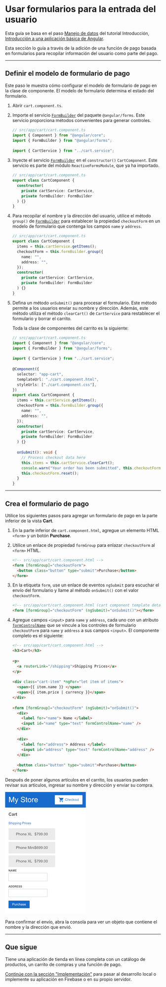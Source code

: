 # Usar formularios para la entrada del usuario

Esta guía se basa en el paso [Manejo de datos](..\manejo-de-datos\README) del tutorial Introducción, [Introducción a una aplicación básica de Angular](..\Empezar\README).

Esta sección lo guía a través de la adición de una función de pago basada en formularios para recopilar información del usuario como parte del pago.

---

## Definir el modelo de formulario de pago

Este paso le muestra cómo configurar el modelo de formulario de pago en la clase de componente. El modelo de formulario determina el estado del formulario.

1. Abrir `cart.component.ts`.

2. Importe el servicio [`FormBuilder`](https://angular.io/api/forms/FormBuilder) del paquete `@angular/forms`. Este servicio proporciona métodos convenientes para generar controles.

   ```ts
   // src/app/cart/cart.component.ts
   import { Component } from "@angular/core";
   import { FormBuilder } from "@angular/forms";

   import { CartService } from "../cart.service";
   ```

3. Inyecte el servicio [`FormBuilder`](https://angular.io/api/forms/FormBuilder) en el `constructor()` `CartComponent`. Este servicio es parte del módulo `ReactiveFormsModule`, que ya ha importado.

   ```typescript
   // src/app/cart/cart.component.ts
   export class CartComponent {
     constructor(
       private cartService: CartService,
       private formBuilder: FormBuilder
     ) {}
   }
   ```

4. Para recopilar el nombre y la dirección del usuario, utilice el método `group()` de [`FormBuilder`](https://angular.io/api/forms/FormBuilder) para establecer la propiedad `checkoutForm` en un modelo de formulario que contenga los campos `name` y `address`.

   ```ts
   // src/app/cart/cart.component.ts
   export class CartComponent {
     items = this.cartService.getItems();
     checkoutForm = this.formBuilder.group({
       name: "",
       address: "",
     });
     constructor(
       private cartService: CartService,
       private formBuilder: FormBuilder
     ) {}
   }
   ```

5. Defina un método `onSubmit()` para procesar el formulario. Este método permite a los usuarios enviar su nombre y dirección. Además, este método utiliza el método `clearCart()` de `CartService` para restablecer el formulario y borrar el carrito.

   Toda la clase de componentes del carrito es la siguiente:

   ```ts
   // src/app/cart/cart.component.ts
   import { Component } from "@angular/core";
   import { FormBuilder } from "@angular/forms";

   import { CartService } from "../cart.service";

   @Component({
     selector: "app-cart",
     templateUrl: "./cart.component.html",
     styleUrls: ["./cart.component.css"],
   })
   export class CartComponent {
     items = this.cartService.getItems();
     checkoutForm = this.formBuilder.group({
       name: "",
       address: "",
     });
     constructor(
       private cartService: CartService,
       private formBuilder: FormBuilder
     ) {}

     onSubmit(): void {
       // Process checkout data here
       this.items = this.cartService.clearCart();
       console.warn("Your order has been submitted", this.checkoutForm.value);
       this.checkoutForm.reset();
     }
   }
   ```

---

## Crea el formulario de pago

Utilice los siguientes pasos para agregar un formulario de pago en la parte inferior de la vista **Cart**.

1. En la parte inferior de `cart.component.html`, agregue un elemento HTML `<form>` y un botón **Purchase**.

2. Utilice un enlace de propiedad `formGroup` para enlazar `checkoutForm` al `<form>` HTML.

   ```html
   <!-- src/app/cart/cart.component.html -->
   <form [formGroup]="checkoutForm">
     <button class="button" type="submit">Purchase</button>
   </form>
   ```

3. En la etiqueta `form`, use un enlace de eventos `ngSubmit` para escuchar el envío del formulario y llame al método `onSubmit()` con el valor `checkoutForm`.

   ```html
   <!-- src/app/cart/cart.component.html (cart component template detail) -->
   <form [formGroup]="checkoutForm" (ngSubmit)="onSubmit()"></form>
   ```

4. Agregue campos `<input>` para `name` y `address`, cada uno con un atributo [`formControlName`](https://angular.io/api/forms/FormControlName) que se vincule a los controles de formulario `checkoutForm` para `name` y `address` a sus campos `<input>`. El componente completo es el siguiente:

   ```html
   <!-- src/app/cart/cart.component.html -->
   <h3>Cart</h3>

   <p>
     <a routerLink="/shipping">Shipping Prices</a>
   </p>

   <div class="cart-item" *ngFor="let item of items">
     <span>{{ item.name }} </span>
     <span>{{ item.price | currency }}</span>
   </div>

   <form [formGroup]="checkoutForm" (ngSubmit)="onSubmit()">
     <div>
       <label for="name"> Name </label>
       <input id="name" type="text" formControlName="name" />
     </div>

     <div>
       <label for="address"> Address </label>
       <input id="address" type="text" formControlName="address" />
     </div>

     <button class="button" type="submit">Purchase</button>
   </form>
   ```

Después de poner algunos artículos en el carrito, los usuarios pueden revisar sus artículos, ingresar su nombre y dirección y enviar su compra.

![](images\cart-with-items-and-form.png)

Para confirmar el envío, abra la consola para ver un objeto que contiene el nombre y la dirección que envió.

---

## Que sigue

Tiene una aplicación de tienda en línea completa con un catálogo de productos, un carrito de compras y una función de pago.

[Continúe con la sección "Implementación"]() para pasar al desarrollo local o implemente su aplicación en Firebase o en su propio servidor.
